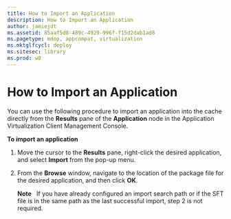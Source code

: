 ```yaml
---
title: How to Import an Application
description: How to Import an Application
author: jamiejdt
ms.assetid: 85aaf5d8-489c-4929-996f-f15d2dab1ad8
ms.pagetype: mdop, appcompat, virtualization
ms.mktglfcycl: deploy
ms.sitesec: library
ms.prod: w8
---
```



# How to Import an Application


You can use the following procedure to import an application into the cache directly from the **Results** pane of the **Application** node in the Application Virtualization Client Management Console.

**To import an application**

1.  Move the cursor to the **Results** pane, right-click the desired application, and select **Import** from the pop-up menu.

2.  From the **Browse** window, navigate to the location of the package file for the desired application, and then click **OK**.

    **Note**  
    If you have already configured an import search path or if the SFT file is in the same path as the last successful import, step 2 is not required.

     

 

 





